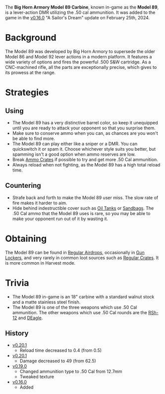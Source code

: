 The **Big Horn Armory Model 89 Carbine**, known in-game as the **Model 89**, is a lever-action DMR utilizing the .50 cal ammunition. It was added to the game in the [v0.16.0](https://github.com/HasangerGames/suroi/releases/tag/v0.16.0) "A Sailor's Dream" update on February 25th, 2024.

# Background
The Model 89 was developed by Big Horn Armory to supersede the older Model 86 and Model 92 lever actions in a modern platform. It features a wide variety of options and fires the powerful .500 S&W cartridge. As a CNC-machined rifle, all the parts are exceptionally precise, which gives to its prowess at the range.

# Strategies
## Using
- The Model 89 has a very distinctive barrel color, so keep it unequipped until you are ready to attack your opponent so that you surprise them.
- Make sure to conserve ammo when you can, as chances are you won't be able to find more.
- The Model 89 can play either like a sniper or a DMR. You can quickswitch it or spam it. Choose whichever style suits you better, but spamming isn't a good option when ammo reserves are low.
- Break [Ammo Crates](/obstacles/ammo_crate) if possible to try and get more .50 Cal ammunition.
- Always reload when not fighting, as the Model 89 has a high total reload time.

## Countering
- Strafe back and forth to make the Model 89 user miss. The slow rate of fire makes it harder to aim.
- Hide behind indestructible cover such as [Oil Tanks](/obstacles/oil_tank) or [Sandbags](/obstacles/sandbags). The .50 Cal ammo that the Model 89 uses is rare, so you may be able to make your opponent run out of it by wasting it.

# Obtaining
The Model 89 can be found in [Regular Airdrops](/obstacles/airdrops), occasionally in [Gun Lockers](/obstacles/gun_locker), and very rarely in common loot sources such as [Regular Crates](/obstacles/crates). It is more common in Harvest mode.

# Trivia
- The Model 89 in-game is an 18" carbine with a standard walnut stock and a matte stainless steel finish.
- The Model 89 is one of the three weapons which use .50 Cal ammunition. The other weapons which use .50 Cal rounds are the [RSh-12](/weapons/guns/rsh12) and [DEagle](/weapons/guns/deagle).

## History
- [v0.20.1](https://github.com/HasangerGames/suroi/releases/tag/v0.20.1)
  - Reload time decreased to 0.4 (from 0.5)
- [v0.20.1](https://github.com/HasangerGames/suroi/releases/tag/v0.20.0)
  - Damage decreased to 49 (from 62.5)
- [v0.19.0](https://github.com/HasangerGames/suroi/releases/tag/v0.19.0)
  - Changed ammunition type to .50 Cal from 12.7mm
  - Tweaked texture
- [v0.16.0](https://github.com/HasangerGames/suroi/releases/tag/v0.16.0)
  - Added
